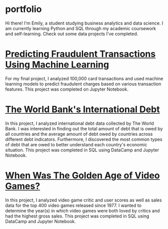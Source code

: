 # portfolio
Hi there! I'm Emily, a student studying business analytics and data science. I am currently learning Python and SQL through my academic coursework and self-learning. Check out some data projects I've completed. 

# [Predicting Fraudulent Transactions Using Machine Learning](https://github.com/emilylau1/portfolio/blob/88dc231d6a194b462d2b9f4a75f892fff21b641b/EL_Fraudulent_Transactions_Model.ipynb)
For my final project, I analyzed 100,000 card transactions and used machine learning models to predict fraudulent charges based on various transaction features. This project was completed on Jupyter Notebook. 

# [The World Bank's International Debt](https://github.com/emilylau1/portfolio/tree/42e6f11036ee037c2c9ae1d404b74af9cb5dacdd/Analyze%20International%20Debt)
In this project, I analyzed international debt data collected by The World Bank. I was interested in finding out the total amount of debt that is owed by all countries and the average amount of debt owed by countries across different debt indicators. Furthermore, I discovered the most common types of debt that are owed to better understand each country's economic situation. This project was completed in SQL using DataCamp and Jupyter Notebook.

# [When Was The Golden Age of Video Games?](https://github.com/emilylau1/portfolio/tree/b6897172f8c0e19202f50a14b1f27ba45f0e7d23/the_golden_age_of_video_games)
In this project, I analyzed video game critic and user scores as well as sales data for the top 400 video games released since 1977. I wanted to determine the year(s) in which video games were both loved by critics and had the highest gross sales. This project was completed in SQL using DataCamp and Jupyter Notebook.

